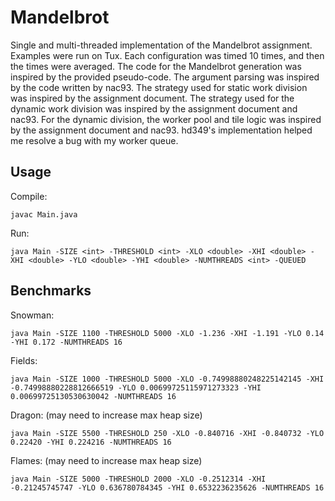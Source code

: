 # Mandelbrot

Single and multi-threaded implementation of the Mandelbrot assignment. Examples were run on Tux. Each configuration was timed 10 times, and then the times were averaged. The code for the Mandelbrot generation was inspired by the provided pseudo-code. The argument parsing was inspired by the code written by nac93. The strategy used for static work division was inspired by the assignment document. The strategy used for the dynamic work division was inspired by the assignment document and nac93. For the dynamic division, the worker pool and tile logic was inspired by the assignment document and nac93. hd349's implementation helped me resolve a bug with my worker queue.

## Usage

Compile:

`javac Main.java`

Run:

`java Main -SIZE <int> -THRESHOLD <int> -XLO <double> -XHI <double> -XHI <double> -YLO <double> -YHI <double> -NUMTHREADS <int> -QUEUED`

## Benchmarks

Snowman:

`java Main -SIZE 1100 -THRESHOLD 5000 -XLO -1.236 -XHI -1.191 -YLO 0.14 -YHI 0.172 -NUMTHREADS 16`

Fields:

`java Main -SIZE 1000 -THRESHOLD 5000 -XLO -0.74998880248225142145 -XHI -0.74998880228812666519 -YLO 0.00699725115971273323 -YHI 0.00699725130530630042 -NUMTHREADS 16`

Dragon: (may need to increase max heap size)

`java Main -SIZE 5500 -THRESHOLD 250 -XLO -0.840716 -XHI -0.840732 -YLO 0.22420 -YHI 0.224216 -NUMTHREADS 16`

Flames: (may need to increase max heap size)

`java Main -SIZE 5000 -THRESHOLD 2000 -XLO -0.2512314 -XHI -0.21245745747 -YLO 0.636780784345 -YHI 0.6532236235626 -NUMTHREADS 16`
